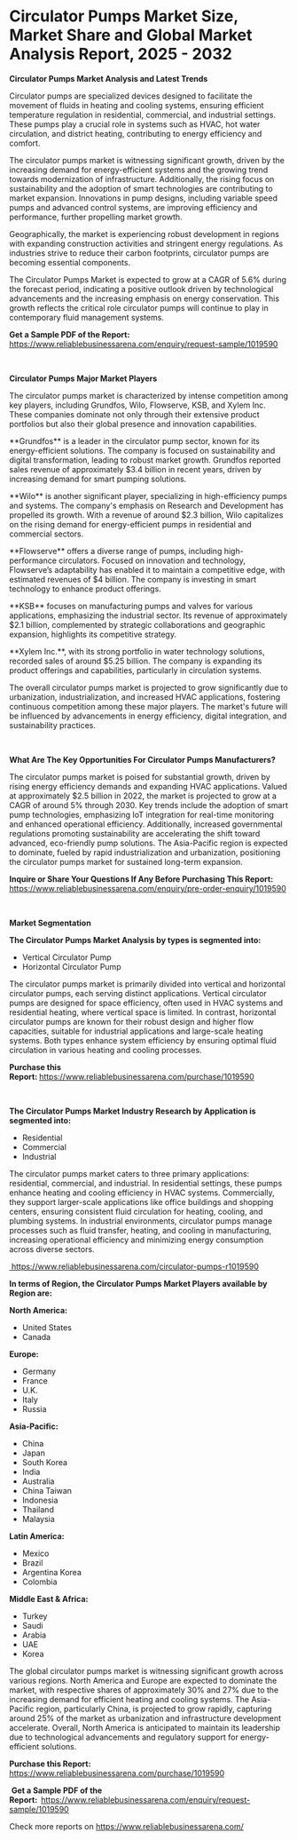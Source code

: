 <p><h1>Circulator Pumps Market Size, Market Share and Global Market Analysis Report, 2025 - 2032</h1></p><p><strong>Circulator Pumps Market Analysis and Latest Trends</strong></p>
<p><p>Circulator pumps are specialized devices designed to facilitate the movement of fluids in heating and cooling systems, ensuring efficient temperature regulation in residential, commercial, and industrial settings. These pumps play a crucial role in systems such as HVAC, hot water circulation, and district heating, contributing to energy efficiency and comfort.</p><p>The circulator pumps market is witnessing significant growth, driven by the increasing demand for energy-efficient systems and the growing trend towards modernization of infrastructure. Additionally, the rising focus on sustainability and the adoption of smart technologies are contributing to market expansion. Innovations in pump designs, including variable speed pumps and advanced control systems, are improving efficiency and performance, further propelling market growth.</p><p>Geographically, the market is experiencing robust development in regions with expanding construction activities and stringent energy regulations. As industries strive to reduce their carbon footprints, circulator pumps are becoming essential components.</p><p>The Circulator Pumps Market is expected to grow at a CAGR of 5.6% during the forecast period, indicating a positive outlook driven by technological advancements and the increasing emphasis on energy conservation. This growth reflects the critical role circulator pumps will continue to play in contemporary fluid management systems.</p></p>
<p><strong>Get a Sample PDF of the Report:&nbsp;</strong> <a href="https://www.reliablebusinessarena.com/enquiry/request-sample/1019590?utm_campaign=3211&utm_medium=2&utm_source=Github&utm_content=ia&utm_term=10042025&utm_id=circulator-pumps">https://www.reliablebusinessarena.com/enquiry/request-sample/1019590</a></p>
<p>&nbsp;</p>
<p><strong>Circulator Pumps Major Market Players</strong></p>
<p><p>The circulator pumps market is characterized by intense competition among key players, including Grundfos, Wilo, Flowserve, KSB, and Xylem Inc. These companies dominate not only through their extensive product portfolios but also their global presence and innovation capabilities.</p><p>**Grundfos** is a leader in the circulator pump sector, known for its energy-efficient solutions. The company is focused on sustainability and digital transformation, leading to robust market growth. Grundfos reported sales revenue of approximately $3.4 billion in recent years, driven by increasing demand for smart pumping solutions.</p><p>**Wilo** is another significant player, specializing in high-efficiency pumps and systems. The company's emphasis on Research and Development has propelled its growth. With a revenue of around $2.3 billion, Wilo capitalizes on the rising demand for energy-efficient pumps in residential and commercial sectors.</p><p>**Flowserve** offers a diverse range of pumps, including high-performance circulators. Focused on innovation and technology, Flowserve’s adaptability has enabled it to maintain a competitive edge, with estimated revenues of $4 billion. The company is investing in smart technology to enhance product offerings.</p><p>**KSB** focuses on manufacturing pumps and valves for various applications, emphasizing the industrial sector. Its revenue of approximately $2.1 billion, complemented by strategic collaborations and geographic expansion, highlights its competitive strategy.</p><p>**Xylem Inc.**, with its strong portfolio in water technology solutions, recorded sales of around $5.25 billion. The company is expanding its product offerings and capabilities, particularly in circulation systems.</p><p>The overall circulator pumps market is projected to grow significantly due to urbanization, industrialization, and increased HVAC applications, fostering continuous competition among these major players. The market's future will be influenced by advancements in energy efficiency, digital integration, and sustainability practices.</p></p>
<p>&nbsp;</p>
<p><strong>What Are The Key Opportunities For Circulator Pumps Manufacturers?</strong></p>
<p><p>The circulator pumps market is poised for substantial growth, driven by rising energy efficiency demands and expanding HVAC applications. Valued at approximately $2.5 billion in 2022, the market is projected to grow at a CAGR of around 5% through 2030. Key trends include the adoption of smart pump technologies, emphasizing IoT integration for real-time monitoring and enhanced operational efficiency. Additionally, increased governmental regulations promoting sustainability are accelerating the shift toward advanced, eco-friendly pump solutions. The Asia-Pacific region is expected to dominate, fueled by rapid industrialization and urbanization, positioning the circulator pumps market for sustained long-term expansion.</p></p>
<p><strong>Inquire or Share Your Questions If Any Before Purchasing This Report:</strong> <a href="https://www.reliablebusinessarena.com/enquiry/pre-order-enquiry/1019590?utm_campaign=3211&utm_medium=2&utm_source=Github&utm_content=ia&utm_term=10042025&utm_id=circulator-pumps">https://www.reliablebusinessarena.com/enquiry/pre-order-enquiry/1019590</a></p>
<p>&nbsp;</p>
<p><strong>Market Segmentation</strong></p>
<p><strong>The Circulator Pumps Market Analysis by types is segmented into:</strong></p>
<p><ul><li>Vertical Circulator Pump</li><li>Horizontal Circulator Pump</li></ul></p>
<p><p>The circulator pumps market is primarily divided into vertical and horizontal circulator pumps, each serving distinct applications. Vertical circulator pumps are designed for space efficiency, often used in HVAC systems and residential heating, where vertical space is limited. In contrast, horizontal circulator pumps are known for their robust design and higher flow capacities, suitable for industrial applications and large-scale heating systems. Both types enhance system efficiency by ensuring optimal fluid circulation in various heating and cooling processes.</p></p>
<p><strong>Purchase this Report:&nbsp;</strong><a href="https://www.reliablebusinessarena.com/purchase/1019590?utm_campaign=3211&utm_medium=2&utm_source=Github&utm_content=ia&utm_term=10042025&utm_id=circulator-pumps">https://www.reliablebusinessarena.com/purchase/1019590</a></p>
<p>&nbsp;</p>
<p><strong>The Circulator Pumps Market Industry Research by Application is segmented into:</strong></p>
<p><ul><li>Residential</li><li>Commercial</li><li>Industrial</li></ul></p>
<p><p>The circulator pumps market caters to three primary applications: residential, commercial, and industrial. In residential settings, these pumps enhance heating and cooling efficiency in HVAC systems. Commercially, they support larger-scale applications like office buildings and shopping centers, ensuring consistent fluid circulation for heating, cooling, and plumbing systems. In industrial environments, circulator pumps manage processes such as fluid transfer, heating, and cooling in manufacturing, increasing operational efficiency and minimizing energy consumption across diverse sectors.</p></p>
<p><a href="https://www.reliablebusinessarena.com/circulator-pumps-r1019590?utm_campaign=3211&utm_medium=2&utm_source=Github&utm_content=ia&utm_term=10042025&utm_id=circulator-pumps">&nbsp;https://www.reliablebusinessarena.com/circulator-pumps-r1019590</a></p>
<p><strong>In terms of Region, the Circulator Pumps Market Players available by Region are:</strong></p>
<p>
    <p> <strong> North America: </strong>
        <ul>
            <li>United States</li>
            <li>Canada</li>
        </ul>
        </p> 
    <p> <strong> Europe: </strong>
        <ul>
            <li>Germany</li>
            <li>France</li>
            <li>U.K.</li>
            <li>Italy</li>
            <li>Russia</li>
        </ul>
        </p> 
    <p> <strong> Asia-Pacific: </strong>
        <ul>
            <li>China</li>
            <li>Japan</li>
            <li>South Korea</li>
            <li>India</li>
            <li>Australia</li>
            <li>China Taiwan</li>
            <li>Indonesia</li>
            <li>Thailand</li>
            <li>Malaysia</li>
        </ul>
        </p> 
    <p> <strong> Latin America: </strong>
        <ul>
            <li>Mexico</li>
            <li>Brazil</li>
            <li>Argentina Korea</li>
            <li>Colombia</li>
        </ul>
        </p> 
    <p> <strong> Middle East & Africa: </strong>
        <ul>
            <li>Turkey</li>
            <li>Saudi</li>
            <li>Arabia</li>
            <li>UAE</li>
            <li>Korea</li>
        </ul>
    </p>
    </p>
<p><p>The global circulator pumps market is witnessing significant growth across various regions. North America and Europe are expected to dominate the market, with respective shares of approximately 30% and 27% due to the increasing demand for efficient heating and cooling systems. The Asia-Pacific region, particularly China, is projected to grow rapidly, capturing around 25% of the market as urbanization and infrastructure development accelerate. Overall, North America is anticipated to maintain its leadership due to technological advancements and regulatory support for energy-efficient solutions.</p></p>
<p><strong>Purchase this Report: </strong><a href="https://www.reliablebusinessarena.com/purchase/1019590?utm_campaign=3211&utm_medium=2&utm_source=Github&utm_content=ia&utm_term=10042025&utm_id=circulator-pumps">https://www.reliablebusinessarena.com/purchase/1019590</a></p>
<p>&nbsp;<strong>Get a Sample PDF of the Report:&nbsp;&nbsp;</strong><a href="https://www.reliablebusinessarena.com/enquiry/request-sample/1019590?utm_campaign=3211&utm_medium=2&utm_source=Github&utm_content=ia&utm_term=10042025&utm_id=circulator-pumps">https://www.reliablebusinessarena.com/enquiry/request-sample/1019590</a></p>
<p><strong></strong></p>
<p>Check more reports on <a href="https://www.reliablebusinessarena.com/?utm_campaign=3211&utm_medium=2&utm_source=Github&utm_content=ia&utm_term=10042025&utm_id=circulator-pumps">https://www.reliablebusinessarena.com/</a></p>